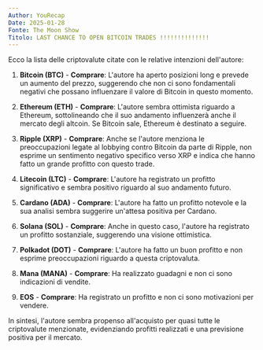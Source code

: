 ```yaml
---
Author: YouRecap
Date: 2025-01-28
Fonte: The Moon Show
Titolo: LAST CHANCE TO OPEN BITCOIN TRADES !!!!!!!!!!!!!!
---
```


Ecco la lista delle criptovalute citate con le relative intenzioni dell'autore:

1. **Bitcoin (BTC)** - **Comprare**: L'autore ha aperto posizioni long e prevede un aumento del prezzo, suggerendo che non ci sono fondamentali negativi che possano influenzare il valore di Bitcoin in questo momento.

2. **Ethereum (ETH)** - **Comprare**: L'autore sembra ottimista riguardo a Ethereum, sottolineando che il suo andamento influenzerà anche il mercato degli altcoin. Se Bitcoin sale, Ethereum è destinato a seguire.

3. **Ripple (XRP)** - **Comprare**: Anche se l'autore menziona le preoccupazioni legate al lobbying contro Bitcoin da parte di Ripple, non esprime un sentimento negativo specifico verso XRP e indica che hanno fatto un grande profitto con questo trade.

4. **Litecoin (LTC)** - **Comprare**: L'autore ha registrato un profitto significativo e sembra positivo riguardo al suo andamento futuro.

5. **Cardano (ADA)** - **Comprare**: L'autore ha fatto un profitto notevole e la sua analisi sembra suggerire un'attesa positiva per Cardano.

6. **Solana (SOL)** - **Comprare**: Anche in questo caso, l'autore ha registrato un profitto sostanziale, suggerendo una visione ottimistica.

7. **Polkadot (DOT)** - **Comprare**: L'autore ha fatto un buon profitto e non esprime preoccupazioni riguardo a questa criptovaluta.

8. **Mana (MANA)** - **Comprare**: Ha realizzato guadagni e non ci sono indicazioni di vendite.

9. **EOS** - **Comprare**: Ha registrato un profitto e non ci sono motivazioni per vendere.

In sintesi, l'autore sembra propenso all'acquisto per quasi tutte le criptovalute menzionate, evidenziando profitti realizzati e una previsione positiva per il mercato.
